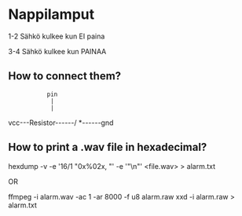 # Nappilamput

1-2 Sähkö kulkee kun EI paina

3-4 Sähkö kulkee kun PAINAA

## How to connect them?

               pin
                |
                |
vcc---Resistor------/ *------gnd

## How to print a .wav file in hexadecimal?
hexdump -v -e '16/1 "0x%02x, "' -e '"\n"' <file.wav> > alarm.txt

OR

ffmpeg -i alarm.wav -ac 1 -ar 8000 -f u8 alarm.raw
xxd -i alarm.raw > alarm.txt
